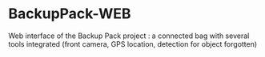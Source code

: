 # BackupPack-WEB
Web interface of the Backup Pack project : a connected bag with several tools integrated (front camera, GPS location, detection for object forgotten)

